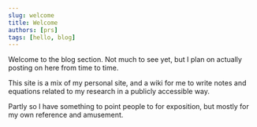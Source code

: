 ```yaml
---
slug: welcome
title: Welcome
authors: [prs]
tags: [hello, blog]
---
```


Welcome to the blog section. Not much to see yet, but I plan on actually posting on here from time to time.

This site is a mix of my personal site, and a wiki for me to write notes and equations related to my research
in a publicly accessible way.

Partly so I have something to point people to for exposition, but mostly for my own reference and amusement.
